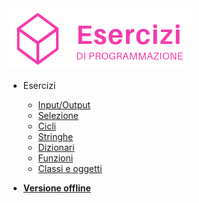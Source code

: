<!-- docs/_sidebar.md -->

<img src="./images/logo.png" data-origin="images/logo.png" alt="logo">

* Esercizi

    * [Input/Output](1-input-output.md)
    * [Selezione](2-selezione.md)
    * [Cicli](3-cicli.md)
    * [Stringhe](4-stringhe.md)
    * [Dizionari](5-dizionari.md)
    * [Funzioni](6-funzioni.md)
    * [Classi e oggetti](7-oop.md)

* <a id="pwa" class="" href="javascript:void(0)"><b>Versione offline</b></a>
